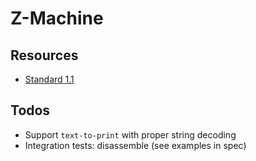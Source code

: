 # Z-Machine

## Resources

- [Standard 1.1](https://www.inform-fiction.org/zmachine/standards/z1point1/index.html)

## Todos

- Support `text-to-print` with proper string decoding
- Integration tests: disassemble (see examples in spec)
